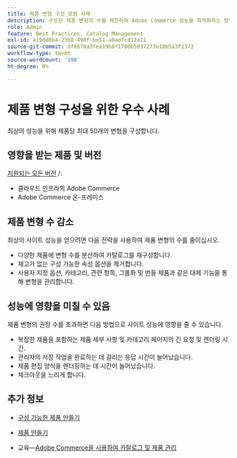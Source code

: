 ```yaml
---
title: 제품 변형 구성 모범 사례
description: 구성된 제품 변형의 수를 제한하여 Adobe Commerce 성능을 최적화하는 방법을 알아봅니다.
role: Admin
feature: Best Practices, Catalog Management
exl-id: a19dd8b4-23b8-498f-be51-a0adfcd12a11
source-git-commit: df8878a3fea19b8f1780b5037273e18b5a3f1373
workflow-type: tm+mt
source-wordcount: '198'
ht-degree: 0%

---
```


# 제품 변형 구성을 위한 우수 사례

최상의 성능을 위해 제품당 최대 50개의 변형을 구성합니다.

## 영향을 받는 제품 및 버전

[지원되는 모든 버전](../../../release/versions.md) /:

- 클라우드 인프라의 Adobe Commerce
- Adobe Commerce 온-프레미스

## 제품 변형 수 감소

최상의 사이트 성능을 얻으려면 다음 전략을 사용하여 제품 변형의 수를 줄이십시오.

- 다양한 제품에 변형 수를 분산하여 카탈로그를 재구성합니다.
- 재고가 없는 구성 가능한 속성 옵션을 제거합니다.
- 사용자 지정 옵션, 카테고리, 관련 항목, 그룹화 및 번들 제품과 같은 대체 기능을 통해 변형을 관리합니다.

## 성능에 영향을 미칠 수 있음

제품 변형의 권장 수를 초과하면 다음 방법으로 사이트 성능에 영향을 줄 수 있습니다.

- 복잡한 제품을 포함하는 제품 세부 사항 및 카테고리 페이지의 긴 요청 및 렌더링 시간.
- 관리자의 저장 작업을 완료하는 데 걸리는 응답 시간이 늘어났습니다.
- 제품 편집 양식을 렌더링하는 데 시간이 늘어났습니다.
- 체크아웃을 느리게 합니다.

## 추가 정보

- [구성 가능한 제품 만들기](https://experienceleague.adobe.com/docs/commerce-admin/catalog/products/types/product-create-configurable.html)
- [제품 만들기](https://experienceleague.adobe.com/docs/commerce-admin/catalog/products/product-create.html)

- 교육—[Adobe Commerce을 사용하여 카탈로그 및 제품 관리](https://learning.adobe.com/catalog/adobe_commerce/cours000000000098643.html)
